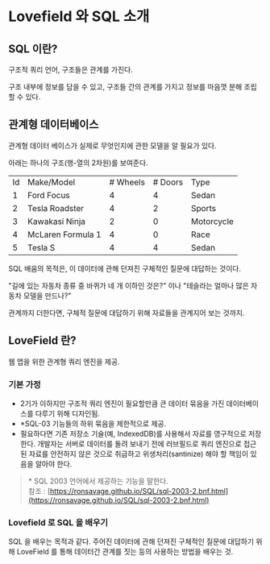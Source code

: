 
# Lovefield 와 SQL 소개

## SQL 이란?

구조적 쿼리 언어, 구조들은 관계를 가진다.

구조 내부에 정보를 담을 수 있고, 구조들 간의 관계를 가지고 정보를 마음껏 분해 조립할 수 있다.

## 관계형 데이터베이스

관계형 데이터 베이스가 실제로 무엇인지에 관한 모델을 알 필요가 있다.

아래는 하나의 구조(행-열의 2차원)를 보여준다.

<table class="table table-striped table-condensed">
        <tbody><tr>
            <td class="column_name">Id</td>
            <td class="column_name">Make/Model</td>
            <td class="column_name"># Wheels</td>
            <td class="column_name"># Doors</td>
            <td class="column_name">Type</td>
        </tr>
        <tr>
            <td>1</td>
            <td>Ford Focus</td>
            <td>4</td>
            <td>4</td>
            <td>Sedan</td>
        </tr>
        <tr>
            <td>2</td>
            <td>Tesla Roadster</td>
            <td>4</td>
            <td>2</td>
            <td>Sports</td>
        </tr>
        <tr>
            <td>3</td>
            <td>Kawakasi Ninja</td>
            <td>2</td>
            <td>0</td>
            <td>Motorcycle</td>
        </tr>
        <tr>
            <td>4</td>
            <td>McLaren Formula 1</td>
            <td>4</td>
            <td>0</td>
            <td>Race</td>
        </tr>
        <tr>
            <td>5</td>
            <td>Tesla S</td>
            <td>4</td>
            <td>4</td>
            <td>Sedan</td>
        </tr>
    </tbody></table>

SQL 배움의 목적은, 이 데이터에 관해 던져진 구체적인 질문에 대답하는 것이다.

"길에 있는 자동차 종류 중 바퀴가 네 개 이하인 것은?" 이나 "테슬라는 얼마나 많은 자동차 모델을 만드나?"

관계까지 더한다면, 구체적 질문에 대답하기 위해 자료들을 관계지어 보는 것까지.

## LoveField 란?

웹 앱을 위한 관계형 쿼리 엔진을 제공.

### 기본 가정

* 2기가 이하지만 구조적 쿼리 엔진이 필요할만큼 큰 데이터 묶음을 가진 데이터베이스를 다루기 위해 디자인됨.
* \*SQL-03 기능들의 하위 묶음을 제한적으로 제공.
* 필요하다면 기존 저장소 기술(예, IndexedDB)를 사용해서 자료를 영구적으로 저장한다. 
개발자는 서버로 데이터를 돌려 보내기 전에 러브필드로 쿼리 엔진으로 접근된 자료를 안전하지 않은 것으로 취급하고 위생처리(santinize) 해야 할 책임이 있음을 알아야 한다.
  
> \*  SQL 2003 언어에서 제공하는 기능을 말한다.  
참조 : [https://ronsavage.github.io/SQL/sql-2003-2.bnf.html](https://ronsavage.github.io/SQL/sql-2003-2.bnf.html)

### Lovefield 로 SQL 을 배우기

SQL 을 배우는 목적과 같다. 주어진 데이터에 관해 던져진 구체적인 질문에 대답하기 위해 LoveField 를 통해 데이터간 관계를 짓는 등의 사용하는 방법을 배우는 것.



